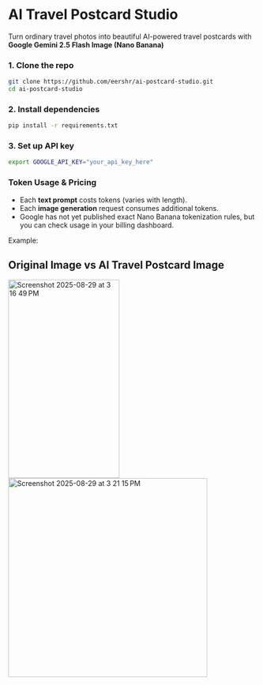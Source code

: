 # AI Travel Postcard Studio

Turn ordinary travel photos into beautiful AI-powered travel postcards with **Google Gemini 2.5 Flash Image (Nano Banana)** 


### 1. Clone the repo

```bash
git clone https://github.com/eershr/ai-postcard-studio.git
cd ai-postcard-studio
```

### 2. Install dependencies

```bash
pip install -r requirements.txt
```

### 3. Set up API key

```bash
export GOOGLE_API_KEY="your_api_key_here"
```

### Token Usage & Pricing

* Each **text prompt** costs tokens (varies with length).
* Each **image generation** request consumes additional tokens.
* Google has not yet published exact Nano Banana tokenization rules, but you can check usage in your billing dashboard.

Example:

**Original Image          vs  AI Travel Postcard Image**
--- 
<img width="225" height="402" alt="Screenshot 2025-08-29 at 3 16 49 PM" src="https://github.com/user-attachments/assets/58839304-07c7-4c91-896b-8115aeb7dd3c" /> <img width="403" height="403" alt="Screenshot 2025-08-29 at 3 21 15 PM" src="https://github.com/user-attachments/assets/170031d4-93c5-4a22-b72b-f2098ae0eff5" />

